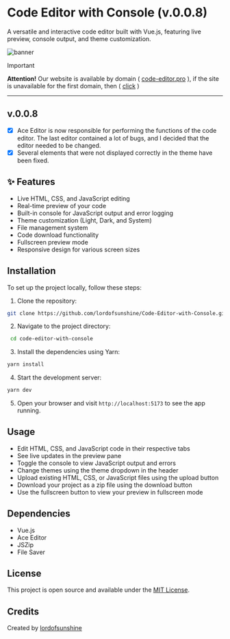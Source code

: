 # Code Editor with Console (v.0.0.8)

A versatile and interactive code editor built with Vue.js, featuring live preview, console output, and theme customization.

<img alt="banner" src="https://cdn.glitch.global/e725dc7b-5566-4a26-a476-5a37c9e852fe/banner.jpg?v=1729436724009">

> [!IMPORTANT]
> **Attention!** Our website is available by domain ( [code-editor.pro](https://code-editor.pro/) ), if the site is unavailable for the first domain, then ( [click](code-editor-with-console.vercel.app) )

<hr>

## v.0.0.8
- [x] Ace Editor is now responsible for performing the functions of the code editor. The last editor contained a lot of bugs, and I decided that the editor needed to be changed.
- [x] Several elements that were not displayed correctly in the theme have been fixed.

## ✨ Features

- Live HTML, CSS, and JavaScript editing
- Real-time preview of your code
- Built-in console for JavaScript output and error logging
- Theme customization (Light, Dark, and System)
- File management system
- Code download functionality
- Fullscreen preview mode
- Responsive design for various screen sizes

## Installation

To set up the project locally, follow these steps:

1. Clone the repository:
```bash
git clone https://github.com/lordofsunshine/Code-Editor-with-Console.git
```
2. Navigate to the project directory:
```bash
 cd code-editor-with-console
```
3. Install the dependencies using Yarn:
```bash
yarn install
```
4. Start the development server:
```bash
yarn dev
```
5. Open your browser and visit `http://localhost:5173` to see the app running.
## Usage

- Edit HTML, CSS, and JavaScript code in their respective tabs
- See live updates in the preview pane
- Toggle the console to view JavaScript output and errors
- Change themes using the theme dropdown in the header
- Upload existing HTML, CSS, or JavaScript files using the upload button
- Download your project as a zip file using the download button
- Use the fullscreen button to view your preview in fullscreen mode

## Dependencies

- Vue.js
- Ace Editor
- JSZip
- File Saver

## License

This project is open source and available under the [MIT License](https://github.com/lordofsunshine/Code-Editor-with-Console/blob/main/LICENSE).

## Credits

Created by [lordofsunshine](https://github.com/lordofsunshine)
